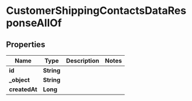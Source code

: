 

# CustomerShippingContactsDataResponseAllOf


## Properties

| Name | Type | Description | Notes |
|------------ | ------------- | ------------- | -------------|
|**id** | **String** |  |  |
|**_object** | **String** |  |  |
|**createdAt** | **Long** |  |  |



